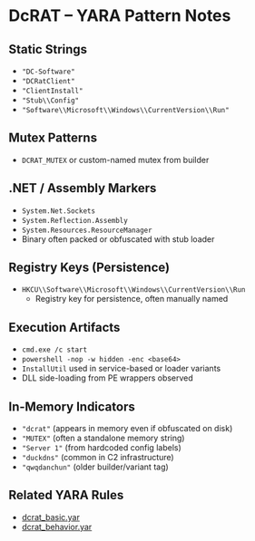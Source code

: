 # DcRAT – YARA Pattern Notes

## Static Strings

- `"DC-Software"`
- `"DCRatClient"`
- `"ClientInstall"`
- `"Stub\\Config"`
- `"Software\\Microsoft\\Windows\\CurrentVersion\\Run"`

## Mutex Patterns

- `DCRAT_MUTEX` or custom-named mutex from builder

## .NET / Assembly Markers

- `System.Net.Sockets`
- `System.Reflection.Assembly`
- `System.Resources.ResourceManager`
- Binary often packed or obfuscated with stub loader

## Registry Keys (Persistence)

- `HKCU\\Software\\Microsoft\\Windows\\CurrentVersion\\Run`
  - Registry key for persistence, often manually named

## Execution Artifacts

- `cmd.exe /c start`
- `powershell -nop -w hidden -enc <base64>`
- `InstallUtil` used in service-based or loader variants
- DLL side-loading from PE wrappers observed

## In-Memory Indicators

- `"dcrat"` (appears in memory even if obfuscated on disk)
- `"MUTEX"` (often a standalone memory string)
- `"Server 1"` (from hardcoded config labels)
- `"duckdns"` (common in C2 infrastructure)
- `"qwqdanchun"` (older builder/variant tag)

## Related YARA Rules

- [dcrat_basic.yar](https://github.com/Sab0x1D/ghostyara/blob/main/families/dcrat_basic.yar)  
- [dcrat_behavior.yar](https://github.com/Sab0x1D/ghostyara/blob/main/ttps/dcrat_behavior.yar)
